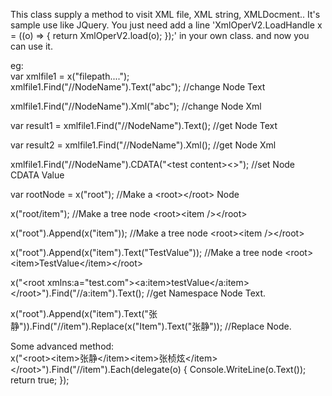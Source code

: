 This class supply a method to visit XML file, XML string, XMLDocment..
It's sample use like JQuery.
You just need add a line 'XmlOperV2.LoadHandle x = ((o) =&gt; { return XmlOperV2.load(o); });' in your own class.
and now you can use it.

eg:<br>
var xmlfile1 = x("filepath....");<br>
xmlfile1.Find("//NodeName").Text("abc");    //change Node Text<br>

xmlfile1.Find("//NodeName").Xml("abc");     //change Node Xml<br>

var result1 = xmlfile1.Find("//NodeName").Text(); //get Node Text<br>

var result2 = xmlfile1.Find("//NodeName").Xml();  //get Node Xml<br>

xmlfile1.Find("//NodeName").CDATA("&lt;test content&gt;&lt;&gt;");  //set Node CDATA Value<br>
  
  var rootNode = x("root");   //Make a &lt;root&gt;&lt;/root&gt; Node<br>
  
  x("root/item");             //Make a tree node &lt;root&gt;&lt;item /&gt;&lt;/root&gt;<br>
  
  x("root").Append(x("item")); //Make a tree node &lt;root&gt;&lt;item /&gt;&lt;/root&gt;<br>
  
  x("root").Append(x("item").Text("TestValue")); //Make a tree node &lt;root&gt;&lt;item&gt;TestValue&lt;/item&gt;&lt;/root&gt;<br>
  
  x("&lt;root xmlns:a=\"test.com\"&gt;&lt;a:item&gt;testValue&lt;/a:item&gt;&lt;/root&gt;").Find("//a:item").Text();  //get Namespace Node Text.<br>
  
  x("root").Append(x("item").Text("张静")).Find("//item").Replace(x("Item").Text("张静"));  //Replace Node.<br>
  
  
Some advanced method:<br>
x("&lt;root&gt;&lt;item&gt;张静&lt;/item&gt;&lt;item&gt;张桢炫&lt;/item&gt;&lt;/root&gt;").Find("//item").Each(delegate(o) {
  Console.WriteLine(o.Text());
  return true;
});
